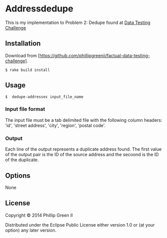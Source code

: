 # Addressdedupe

This is my implementation to Problem 2: Dedupe found at [Data Testing Challenge](http://devblog.factual.com/data-testing-challenge)

## Installation

Download from [https://github.com/phillipgreenii/factual-data-testing-challenge].

    $ rake build install

## Usage

    $  dedupe-addresses input_file_name

### Input file format

The input file must be a tab delimited file with the following column headers: 'id', 'street address', 'city', 'region', 'postal code'.

### Output

Each line of the output represents a duplicate address found.  The first value of the output pair is the ID of the source address and the secoond is the ID of the duplicate.

## Options

None

## License

Copyright © 2014 Phillip Green II

Distributed under the Eclipse Public License either version 1.0 or (at
your option) any later version.

